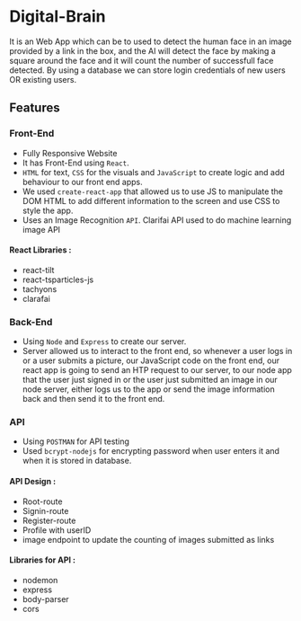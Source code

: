 # Digital-Brain
It is an Web App which can be to used to detect the human face in an image provided by a link in the box, and the AI will detect the face by making a square around the face and it will count the number of successfull face detected. By using a database we can store login credentials of new users OR existing users.

## Features
### Front-End 
- Fully Responsive Website
- It has Front-End using `React`.
- `HTML` for text, `CSS` for the visuals and `JavaScript` to create logic and add behaviour to our front end apps.
- We used `create-react-app` that allowed us to use JS to manipulate the DOM HTML to add different information to the screen and use CSS to style the app.
- Uses an Image Recognition `API`. Clarifai API used to do machine learning image API

#### React Libraries :
- react-tilt
- react-tsparticles-js
- tachyons
- clarafai

### Back-End 
- Using `Node` and `Express` to create our server.
- Server allowed us to interact to the front end, so whenever a user logs in or a user submits a picture, our JavaScript code on the front end, our react app is going to send an HTP request to our server, to our node app that the user just signed in or the user just submitted an image in our node server, either logs us to the app or send the image information back and then send it to the front end.

### API
- Using `POSTMAN` for API testing
- Used `bcrypt-nodejs` for encrypting password when user enters
it and when it is stored in database.

#### API Design :
- Root-route
- Signin-route
- Register-route
- Profile with userID
- image endpoint to update the counting of images submitted as links
  
#### Libraries for API :
- nodemon
- express
- body-parser
- cors



